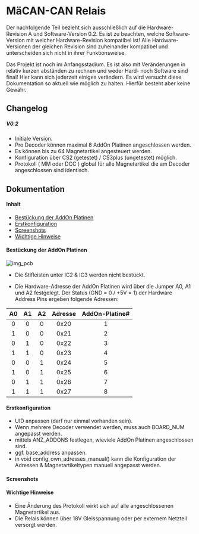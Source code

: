 # MäCAN-CAN Relais

Der nachfolgende Teil bezieht sich ausschließlich auf die Hardware-Revision A und Software-Version 0.2. Es ist zu beachten, welche Software-Version mit welcher Hardware-Revision kompatibel ist! Alle Hardware-Versionen der gleichen Revision sind zuheinander kompatibel und unterscheiden sich nicht in ihrer Funktionsweise.

Das Projekt ist noch im Anfangsstadium. Es ist also mit Veränderungen in relativ kurzen abständen zu rechnen und weder Hard- noch Software sind final! Hier kann sich jederzeit einiges verändern. Es wird versucht diese Dokumentation so aktuell wie möglich zu halten. Hierfür besteht aber keine Gewähr.

## Changelog

##### V0.2

 + Initiale Version.
 + Pro Decoder können maximal 8 AddOn Platinen angeschlossen werden.
 + Es können bis zu 64 Magnetartikel angesteuert werden.
 + Konfiguration über CS2 (getestet) / CS3plus (ungetestet) möglich.
 + Protokoll ( MM oder DCC ) global für alle Magnetartikel die am Decoder angeschlossen sind identisch.

## Dokumentation

#### Inhalt

* [Bestückung der AddOn Platinen](#bestückung-der-addon-platinen)
* [Erstkonfiguration](#erstkonfiguration)
* [Screenshots](#screenshots)
* [Wichtige Hinweise](#wichtige-hinweise)

#### Bestückung der AddOn Platinen

![img_pcb](/CAN-Relais/board/MäCAN-Relais-AddOn-PCB.png)
* Die Stifleisten unter IC2 & IC3 werden nicht bestückt.

* Die Hardware-Adresse der AddOn Platinen wird über die Jumper A0, A1 und A2 festgelegt. Der Status (GND = 0 / +5V = 1) der Hardware Address Pins ergeben folgende Adressen:

| A0 | A1 | A2 | Adresse | AddOn-Platine# |
| :---: | :---: | :---: | :---: | :---: |
|0|0|0|0x20|1|
|1|0|0|0x21|2|
|0|1|0|0x22|3|
|1|1|0|0x23|4|
|0|0|1|0x24|5|
|1|0|1|0x25|6|
|0|1|1|0x26|7|
|1|1|1|0x27|8|

#### Erstkonfiguration

* UID anpassen (darf nur einmal vorhanden sein).
* Wenn mehrere Decoder verwendet werden, muss auch BOARD_NUM angepasst werden.
* mittels ANZ_ADDONS festlegen, wieviele AddOn Platinen angeschlossen sind.
* ggf. base_address anpassen.
* in void config_own_adresses_manual() kann die Konfiguration der Adressen & Magnetartikeltypen manuell angepasst werden.

#### Screenshots


#### Wichtige Hinweise

* Eine Änderung des Protokoll wirkt sich auf alle angeschlossenen Magnetartikel aus.
* Die Relais können über 18V Gleisspannung oder per externem Netzteil versorgt werden.
